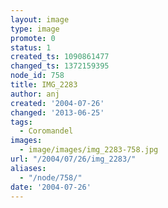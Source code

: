 ```yaml
---
layout: image
type: image
promote: 0
status: 1
created_ts: 1090861477
changed_ts: 1372159395
node_id: 758
title: IMG_2283
author: anj
created: '2004-07-26'
changed: '2013-06-25'
tags:
  - Coromandel
images:
  - image/images/img_2283-758.jpg
url: "/2004/07/26/img_2283/"
aliases:
  - "/node/758/"
date: '2004-07-26'
---
```


